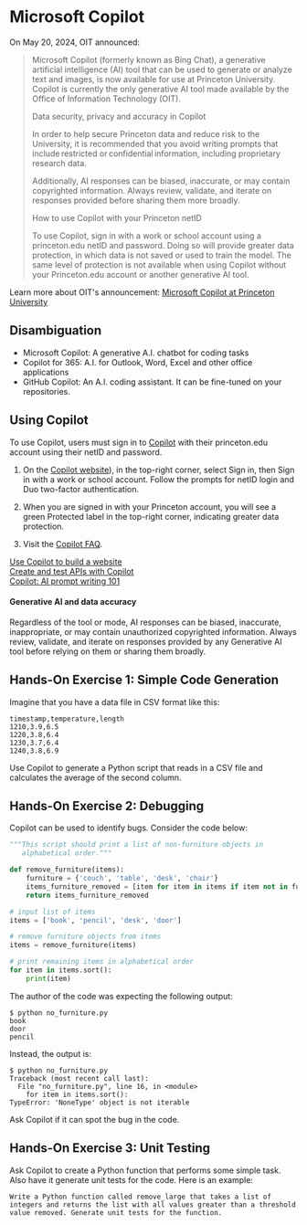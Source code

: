 # Microsoft Copilot

On May 20, 2024, OIT announced:

> Microsoft Copilot (formerly known as Bing Chat), a generative artificial intelligence (AI) tool that can be used to generate or analyze text and images, is now available for use at Princeton University. Copilot is currently the only generative AI tool made available by the Office of Information Technology (OIT).
>
> Data security, privacy and accuracy in Copilot 
>
> In order to help secure Princeton data and reduce risk to the University, it is recommended that you avoid writing prompts that include restricted or confidential information, including proprietary research data. 
>
> Additionally, AI responses can be biased, inaccurate, or may contain copyrighted information. Always review, validate, and iterate on responses provided before sharing them more broadly. 
>
> How to use Copilot with your Princeton netID 
>
> To use Copilot, sign in with a work or school account using a princeton.edu netID and password. Doing so will provide greater data protection, in which data is not saved or used to train the model. The same level of protection is not available when using Copilot without your Princeton.edu account or another generative AI tool.

Learn more about OIT's announcement: [Microsoft Copilot at Princeton University](https://oit.princeton.edu/microsoft-copilot-princeton-university)

## Disambiguation

- Microsoft Copilot: A generative A.I. chatbot for coding tasks
- Copilot for 365: A.I. for Outlook, Word, Excel and other office applications
- GitHub Copilot: An A.I. coding assistant. It can be fine-tuned on your repositories.

## Using Copilot

To use Copilot, users must sign in to [Copilot](https://copilot.microsoft.com/?BCB=0&showconv=1) with their princeton.edu account using their netID and password.

1. On the [Copilot website](https://copilot.microsoft.com/?BCB=0&showconv=1)), in the top-right corner, select Sign in, then Sign in with a work or school account. Follow the prompts for netID login and Duo two-factor authentication.

2. When you are signed in with your Princeton account, you will see a green Protected label in the top-right corner, indicating greater data protection.

3. Visit the [Copilot FAQ](https://www.microsoft.com/en-us/bing?form=MG0AUO&OCID=MG0AUO#faq).

[Use Copilot to build a website](https://www.microsoft.com/en-us/bing/do-more-with-ai/build-a-website?form=MA13KP)  
[Create and test APIs with Copilot](https://www.microsoft.com/en-us/bing/do-more-with-ai/create-and-test-apis?form=MA13KP)  
[Copilot: AI prompt writing 101](https://www.microsoft.com/en-us/bing/do-more-with-ai/ai-prompt-writing?form=MA13KP)  

#### Generative AI and data accuracy

Regardless of the tool or mode, AI responses can be biased, inaccurate, inappropriate, or may contain unauthorized copyrighted information.  Always review, validate, and iterate on responses provided by any Generative AI tool before relying on them or sharing them broadly.

## Hands-On Exercise 1: Simple Code Generation

Imagine that you have a data file in CSV format like this:

```
timestamp,temperature,length
1210,3.9,6.5
1220,3.8,6.4
1230,3.7,6.4
1240,3.8,6.9
```

Use Copilot to generate a Python script that reads in a CSV file and calculates the average of the second column.


## Hands-On Exercise 2: Debugging

Copilot can be used to identify bugs. Consider the code below:

```Python
"""This script should print a list of non-furniture objects in
   alphabetical order.""" 

def remove_furniture(items):
    furniture = {'couch', 'table', 'desk', 'chair'}
    items_furniture_removed = [item for item in items if item not in furniture]
    return items_furniture_removed

# input list of items
items = ['book', 'pencil', 'desk', 'door']

# remove furniture objects from items
items = remove_furniture(items)

# print remaining items in alphabetical order
for item in items.sort():
    print(item)
```

The author of the code was expecting the following output:

```
$ python no_furniture.py
book
door
pencil
```

Instead, the output is:

```
$ python no_furniture.py 
Traceback (most recent call last):
  File "no_furniture.py", line 16, in <module>
    for item in items.sort():
TypeError: 'NoneType' object is not iterable
```

Ask Copilot if it can spot the bug in the code.

## Hands-On Exercise 3: Unit Testing

Ask Copilot to create a Python function that performs some simple task. Also have it generate unit tests for the code. Here is an example:

```
Write a Python function called remove_large that takes a list of integers and returns the list with all values greater than a threshold value removed. Generate unit tests for the function.
```
